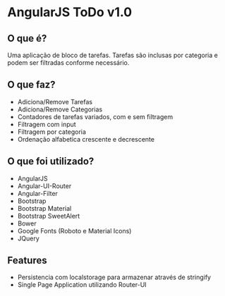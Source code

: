 AngularJS ToDo v1.0
=====================

## O que é?
Uma aplicação de bloco de tarefas. Tarefas são inclusas por categoria e podem ser filtradas conforme necessário.

## O que faz?
- Adiciona/Remove Tarefas
- Adiciona/Remove Categorias
- Contadores de tarefas variados, com e sem filtragem
- Filtragem com input
- Filtragem por categoria
- Ordenação alfabetica crescente e decrescente


## O que foi utilizado?
- AngularJS
- Angular-UI-Router
- Angular-Filter
- Bootstrap
- Bootstrap Material
- Bootstrap SweetAlert
- Bower
- Google Fonts (Roboto e Material Icons)
- JQuery


## Features
- Persistencia com localstorage para armazenar através de stringify
- Single Page Application utilizando Router-UI
